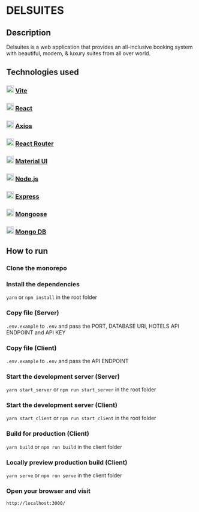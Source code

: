 # DELSUITES

## Description
Delsuites is a web application that provides an all-inclusive booking system with beautiful, modern, & luxury suites from all over world.

## Technologies used

### <img src="https://vitejs.dev/logo.svg" width="20"> [Vite](https://vitejs.dev/)

### <img src="https://upload.wikimedia.org/wikipedia/commons/thumb/a/a7/React-icon.svg/1200px-React-icon.svg.png" width="20"> [React](https://reactjs.org/)

### <img src="https://avatars.githubusercontent.com/u/32372333?s=280&v=4" width="20"> [Axios](https://axios-http.com/)

### <img src="https://seeklogo.com/images/R/react-router-logo-AB5BFB638F-seeklogo.com.png" width="20"> [React Router](https://reactrouter.com/)

### <img src="https://mui.com/static/logo.png" width="20"> [Material UI](https://mui.com/)

### <img src="https://cdn-icons-png.flaticon.com/512/5968/5968322.png" width="20"> [Node.js](https://nodejs.org/en/)

### <img src="https://expressjs.com/images/favicon.png" width="20"> [Express](https://expressjs.com/)

### <img src="https://pbs.twimg.com/profile_images/946432748276740096/0TXzZU7W_400x400.jpg" width="20"> [Mongoose](https://mongoosejs.com/)

### <img src="https://forenda.com.tr/wp-content/uploads/2020/10/mongodb-logo.png" width="20"> [Mongo DB](https://www.mongodb.com/)

## How to run

### Clone the monorepo

### Install the dependencies
`yarn` or `npm install` in the root folder

### Copy file (Server)
`.env.example` to `.env` and pass the PORT, DATABASE URI, HOTELS API ENDPOINT and API KEY

### Copy file (Client)
`.env.example` to `.env` and pass the API ENDPOINT

### Start the development server (Server)
`yarn start_server` or `npm run start_server` in the root folder

### Start the development server (Client)
`yarn start_client` or `npm run start_client` in the root folder

### Build for production (Client)
`yarn build` or `npm run build` in the client folder

### Locally preview production build (Client)
`yarn serve` or `npm run serve` in the client folder

### Open your browser and visit
`http://localhost:3000/`
